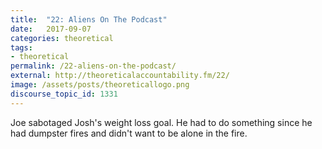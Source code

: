 ```yaml
---
title:  "22: Aliens On The Podcast"
date:   2017-09-07
categories: theoretical
tags:
- theoretical
permalink: /22-aliens-on-the-podcast/
external: http://theoreticalaccountability.fm/22/
image: /assets/posts/theoreticallogo.png
discourse_topic_id: 1331
---
```

Joe sabotaged Josh's weight loss goal. He had to do something since he had dumpster fires and didn't want to be alone in the fire.
<!--more-->
